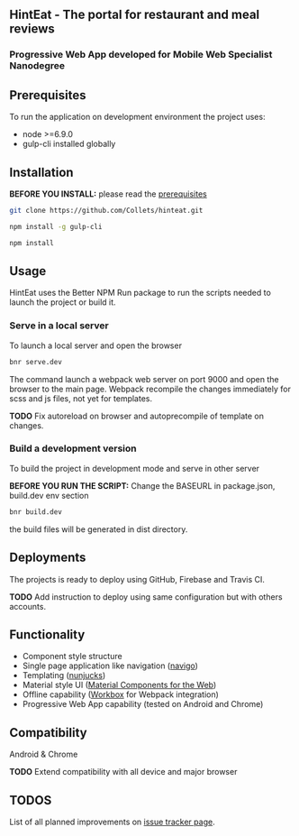 ## HintEat - The portal for restaurant and meal reviews
### Progressive Web App developed for Mobile Web Specialist Nanodegree

## Prerequisites

To run the application on development environment the project uses:
* node >=6.9.0
* gulp-cli installed globally

## Installation

**BEFORE YOU INSTALL:** please read the [prerequisites](#prerequisites)

```bash
git clone https://github.com/Collets/hinteat.git
```

```bash
npm install -g gulp-cli

npm install
```

## Usage

HintEat uses the Better NPM Run package to run the scripts needed to launch the project or build it.

### Serve in a local server

To launch a local server and open the browser
```bash
bnr serve.dev
```

The command launch a webpack web server on port 9000 and open the browser to the main page.
Webpack recompile the changes immediately for scss and js files, not yet for templates.

**TODO** Fix autoreload on browser and autoprecompile of template on changes.

### Build a development version

To build the project in development mode and serve in other server

**BEFORE YOU RUN THE SCRIPT:** Change the BASEURL in package.json, build.dev env section

```bash
bnr build.dev
```

the build files will be generated in dist directory.

## Deployments

The projects is ready to deploy using GitHub, Firebase and Travis CI.

**TODO** Add instruction to deploy using same configuration but with others accounts.

## Functionality

* Component style structure
* Single page application like navigation ([navigo](https://github.com/krasimir/navigo))
* Templating ([nunjucks](https://mozilla.github.io/nunjucks/))
* Material style UI ([Material Components for the Web](https://material.io/components/web/))
* Offline capability ([Workbox](https://developers.google.com/web/tools/workbox/) for Webpack integration)
* Progressive Web App capability (tested on Android and Chrome)

## Compatibility

Android & Chrome

**TODO** Extend compatibility with all device and major browser

## TODOS

List of all planned improvements on [issue tracker page](https://github.com/Collets/hinteat/issues/18).